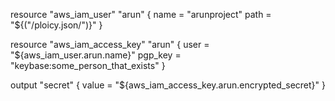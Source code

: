 resource "aws_iam_user" "arun" {
  name = "arunproject"
  path = "${("/ploicy.json/")}"
}

resource "aws_iam_access_key" "arun" {
  user    = "${aws_iam_user.arun.name}"
  pgp_key = "keybase:some_person_that_exists"
}

output "secret" {
  value = "${aws_iam_access_key.arun.encrypted_secret}"
}

